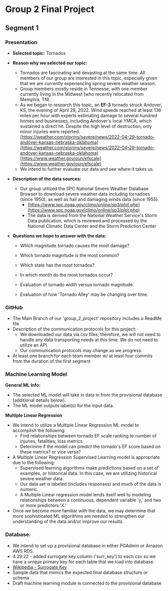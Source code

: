# Group 2 Final Project

## Segment 1 

### Presentation
   - **Selected topic:**
       Tornados
   - **Reason why we selected our topic:**  
     - Tornados are fascinating and devasting at the same time. All members of our group are interested in this topic, especially given that we are currently experiencing spring severe weather season. 
     - Group members mostly reside in Tennesse, with one member currently living in the Midwest (who recently relocated from Memphis, TN).
     - As we began to research this topic, an **EF-3** tornado struck Andover, KS, the evening of April 29, 2022. Wind speeds reached at least 136 miles per hour with experts estimating damage to several hundred homes and businesses, including Andover's local YMCA, which sustained a direct hit. Despite the high level of destruction, only minor injuries were reported.      
     [https://weather.com/storms/severe/news/2022-04-29-tornado-andover-kansas-nebraska-oklahoma](https://weather.com/storms/severe/news/2022-04-29-tornado-andover-kansas-nebraska-oklahoma)
     [https://www.weather.gov/oun/efscale](https://www.weather.gov/oun/efscale)
     - We intend to further evaluate our data and see where it takes us.
     
   - **Description of the data sources:**   
     - Our group utilized the SPC National Severe Weather Database Browser to download severe weather data including tornadoes (since 1950), as well as hail and damaging winds data (since 1955). 
       - [https://www.spc.noaa.gov/climo/online/sp3/plot.php](https://www.spc.noaa.gov/climo/online/sp3/plot.php)
       - The data is derived from the National Weather Service's Storm Data publication, which is reviewed and processed by the National Climatic Data Center and the Storm Prediction Center
      
   - **Questions we hope to answer with the data:** 
     - Which magnitude tornado causes the most damage?

     - Which tornado magnitude is the most common?

     - Which state has the most tornados?

     - In which month do the most tornados occur? 

     - Evaluation of tornado width versus tornado magnitude.
     
     - Evaluation of how 'Tornado Alley' may be changing over time.

### GitHub
  - The Main Branch of our 'group_2_project' repository includes a ReadMe file 
  - Description of the communication protocols for this project: 
    - We downloaded our data via csv files; therefore, we will not need to handle any data transporting needs at this time. We do not need to utilize an API. 
    - Our communication protocols may change as we progress. 
  - At least one branch for each team member w/ at least four commits from the duration of the first segment

### Machine Learning Model
**General ML Info:**
  - The selected ML model will take in data in from the provisional database (additional details below). 
  - The ML model outputs label(s) for the input data.

**Multiple Linear Regression**
   - We intend to utilize a Multiple Linear Regression ML model to accomplish the following: 
     - Find relationships between tornado EF scale ranking to number of injuries, fatalities, loss metrics
     - Determine if the model can predict the tornado's EF score based on these metrics? or vice versa?
   - A Multiple Linear Regression Supervised Learning model is appropriate due to the following: 
     - Supervised learning algorithms make predictions based on a set of examples, or historical data. In this case, we are utilizing historical severe weather data.
     - Our data set is labeled (includes responses) and much of the data is numeric. 
     - A Multiple Linear regression model lends itself well to modeling relationships between a continuous, dependent variable 'y,' and two or more predictors 'X.'
   - Once we become more familiar with the data, we may determine that more sophisticated ML algorithms are needed to strengthen our understanding of the data and/or improve our results. 

### Database:
  - We intend to set up a provisional database in either PGAdmin or Amazon AWS RDS. 
  - 4.29.22 - added surrogate key column ('surr_key') to each csv so we have a unique primary key for each table that we load into database.
  - [Wikipedia - Surrogate Key](https://en.wikipedia.org/wiki/Surrogate_key) 
  - Sample data that mimics the expected final database structure or schema
  - Draft machine learning module is connected to the provisional database
